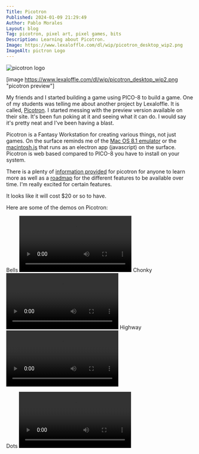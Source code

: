 ```yaml
---
Title: Picotron
Published: 2024-01-09 21:29:49
Author: Pablo Morales
Layout: blog
Tag: picotron, pixel art, pixel games, bits
Description: Learning about Picotron.
Image: https://www.lexaloffle.com/dl/wip/picotron_desktop_wip2.png
ImageAlt: pictron Logo
---
```

<div class="code dark-red bg-near-black pa5 " markdown="1">
 <img src="https://www.lexaloffle.com/gfx/picotron.png" alt="picotron logo" class="bg-near-black center w-50-ns mw-100" />

[image https://www.lexaloffle.com/dl/wip/picotron_desktop_wip2.png "picotron preview"]

My friends and I started building a game using PICO-8 to build a game. One of my students was telling me about another project by Lexaloffle. It is called, [Picotron](https://www.lexaloffle.com/picotron.php). I started messing with the preview version available on their site. It's been fun poking at it and seeing what it can do. I would say it's pretty neat and I've been having a blast. 

Picotron is a Fantasy Workstation for creating various things, not just games. On the surface reminds me of the [Mac OS 8.1 emulator](https://infinitemac.org/1998/Mac%20OS%208.1) or the [macintosh.js](https://github.com/felixrieseberg/macintosh.js) that runs as an electron app (javascript) on the surface. Picotron is web based compared to PICO-8 you have to install on your system. 

There is a plenty of [information provided](https://www.lexaloffle.com/picotron.php?page=faq) for picotron for anyone to learn more as well as a [roadmap](https://www.lexaloffle.com/picotron.php?page=roadmap) for the different features to be available over time. I'm really excited for certain features. 

It looks like it will cost $20 or so to have. 

Here are some of the demos on Picotron:



<div class="center pink link" markdown="1">
Bells
<video class="pb3 w-50-ns mw-100 center" controls>
  <source src="https://static.lifeofpablo.com/media/videos/blog-posts/picotron/picotron-bells.mp4" type="video/mp4">
Your browser does not support the video tag.
</video> 
Chonky
<video class="pb3 w-50-ns mw-100 center" controls>
  <source src="https://static.lifeofpablo.com/media/videos/blog-posts/picotron/chonky.mp4" type="video/mp4">
Your browser does not support the video tag.
</video> 
Highway
<video class="pb3 w-50-ns mw-100 center" controls>
  <source src="https://static.lifeofpablo.com/media/videos/blog-posts/picotron/highway.mp4" type="video/mp4">
Your browser does not support the video tag.
</video> 

Dots
<video class="pb3 w-50-ns mw-100 center" controls>
  <source src="https://static.lifeofpablo.com/media/videos/blog-posts/picotron/dots.mp4" type="video/mp4">
Your browser does not support the video tag.
</video> 
</div>

</div>